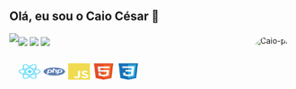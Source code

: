 ### <h2>Olá, eu sou o Caio César 👋</h2>

<div align="center">
  <a href="https://github.com/CaioCesarP">
  <img align="left" height="170em" src="https://github-readme-stats.vercel.app/api?username=CaioCesarP&show_icons=true&theme=tokyonight&include_all_commits=true&count_private=true"/>
</div>
  
<div >
  <img align="right" alt="Caio-pic" height="140" style="border-radius:100px;" src="https://cdn.discordapp.com/attachments/524055688540848128/901635038041477151/media.io_sRfmmZmX.gif">
</div>    
  
### <div> 
  <a href="https://www.instagram.com/_caio.cp_/" target="_blank"><img align="center" src="https://img.shields.io/badge/Instagram-E4405F?style=for-the-badge&logo=instagram&logoColor=white" target="_blank"></a>
  <a href = "mailto:caiocesarworks@gmail.com"><img align="center" src="https://img.shields.io/badge/-Gmail-%23333?style=for-the-badge&logo=gmail&logoColor=white" target="_blank"></a>
  <a href="https://www.linkedin.com/in/profile-caio-césar-link/" target="_blank"><img align="center" src="https://img.shields.io/badge/-LinkedIn-%230077B5?style=for-the-badge&logo=linkedin&logoColor=white" target="_blank"></a>
</div>


<div style="display: inline_block"><br>
  <img align="center" alt="Caio-React" height="30" width="40" src="https://raw.githubusercontent.com/devicons/devicon/master/icons/react/react-original.svg">
  <img align="center" alt="Caio-php" height="30" width="40" src="https://raw.githubusercontent.com/devicons/devicon/master/icons/php/php-plain.svg">
  <img align="center" alt="Caio-Js" height="30" width="40" src="https://raw.githubusercontent.com/devicons/devicon/master/icons/javascript/javascript-plain.svg">
  <img align="center" alt="Caio-HTML" height="30" width="40" src="https://raw.githubusercontent.com/devicons/devicon/master/icons/html5/html5-original.svg">
  <img align="center" alt="Caio-CSS" height="30" width="40" src="https://raw.githubusercontent.com/devicons/devicon/master/icons/css3/css3-original.svg">
 
</div>
